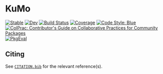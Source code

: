 # KuMo

[![Stable](https://img.shields.io/badge/docs-stable-blue.svg)](https://Azzaare.github.io/KuMo.jl/stable)
[![Dev](https://img.shields.io/badge/docs-dev-blue.svg)](https://Azzaare.github.io/KuMo.jl/dev)
[![Build Status](https://github.com/Azzaare/KuMo.jl/actions/workflows/CI.yml/badge.svg?branch=main)](https://github.com/Azzaare/KuMo.jl/actions/workflows/CI.yml?query=branch%3Amain)
[![Coverage](https://codecov.io/gh/Azzaare/KuMo.jl/branch/main/graph/badge.svg)](https://codecov.io/gh/Azzaare/KuMo.jl)
[![Code Style: Blue](https://img.shields.io/badge/code%20style-blue-4495d1.svg)](https://github.com/invenia/BlueStyle)
[![ColPrac: Contributor's Guide on Collaborative Practices for Community Packages](https://img.shields.io/badge/ColPrac-Contributor's%20Guide-blueviolet)](https://github.com/SciML/ColPrac)
[![PkgEval](https://JuliaCI.github.io/NanosoldierReports/pkgeval_badges/K/KuMo.svg)](https://JuliaCI.github.io/NanosoldierReports/pkgeval_badges/report.html)

## Citing

See [`CITATION.bib`](CITATION.bib) for the relevant reference(s).
